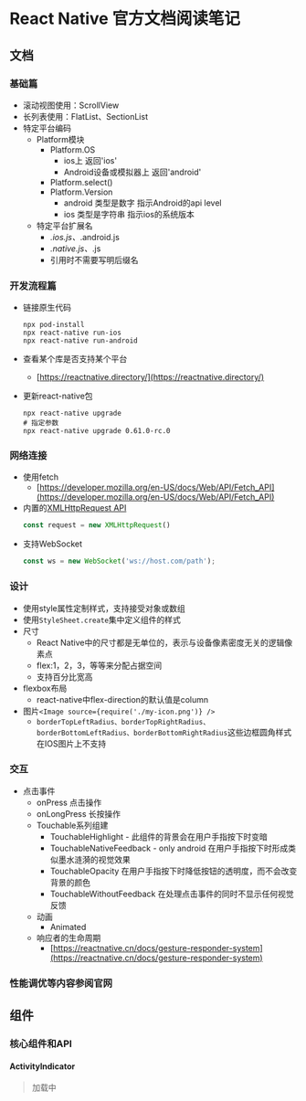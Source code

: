 # React Native 官方文档阅读笔记

## 文档

### 基础篇

- 滚动视图使用：ScrollView
- 长列表使用：FlatList、SectionList
- 特定平台编码
  - Platform模块
    - Platform.OS
      - ios上 返回'ios'
      - Android设备或模拟器上 返回'android'
    - Platform.select()
    - Platform.Version
      - android 类型是数字 指示Android的api level
      - ios 类型是字符串 指示ios的系统版本
  - 特定平台扩展名
    - *.ios.js、*.android.js
    - *.native.js、*.js
    - 引用时不需要写明后缀名

### 开发流程篇

- 链接原生代码
  ```shell
  npx pod-install
  npx react-native run-ios
  npx react-native run-android
  ```
- 查看某个库是否支持某个平台
  - [https://reactnative.directory/](https://reactnative.directory/)

- 更新react-native包
  ```shell
  npx react-native upgrade
  # 指定参数
  npx react-native upgrade 0.61.0-rc.0
  ```
### 网络连接
- 使用fetch
  - [https://developer.mozilla.org/en-US/docs/Web/API/Fetch_API](https://developer.mozilla.org/en-US/docs/Web/API/Fetch_API)
- 内置的[XMLHttpRequest API](https://developer.mozilla.org/en-US/docs/Web/API/XMLHttpRequest)
  ```javascript
  const request = new XMLHttpRequest()
  ```
- 支持WebSocket
  ```javascript
  const ws = new WebSocket('ws://host.com/path');
  ```
### 设计
- 使用style属性定制样式，支持接受对象或数组
- 使用`StyleSheet.create`集中定义组件的样式
- 尺寸
  - React Native中的尺寸都是无单位的，表示与设备像素密度无关的逻辑像素点
  - flex:1，2，3，等等来分配占据空间
  - 支持百分比宽高
- flexbox布局
  - react-native中flex-direction的默认值是column
- 图片`<Image source={require('./my-icon.png')} />`
  - `borderTopLeftRadius、borderTopRightRadius、borderBottomLeftRadius、borderBottomRightRadius`这些边框圆角样式在IOS图片上不支持

### 交互
- 点击事件
  - onPress 点击操作
  - onLongPress 长按操作
  - Touchable系列组建
    - TouchableHighlight - 此组件的背景会在用户手指按下时变暗
    - TouchableNativeFeedback - only android 在用户手指按下时形成类似墨水涟漪的视觉效果
    - TouchableOpacity 在用户手指按下时降低按钮的透明度，而不会改变背景的颜色
    - TouchableWithoutFeedback 在处理点击事件的同时不显示任何视觉反馈
  - 动画
    - Animated
  - 响应者的生命周期
    - [https://reactnative.cn/docs/gesture-responder-system](https://reactnative.cn/docs/gesture-responder-system)

### 性能调优等内容参阅官网

## 组件

### 核心组件和API

#### ActivityIndicator

> 加载中


